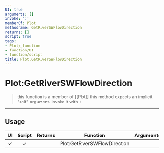 ```yaml
---
UI: true
arguments: []
invoke: ':'
memberOf: Plot
methodname: GetRiverSWFlowDirection
returns: []
script: true
tags:
- Plot/_function
- function/UI
- function/script
title: Plot.GetRiverSWFlowDirection
---
```

# Plot:GetRiverSWFlowDirection
> this function is a member of [[Plot]]
> this method expects an implicit "self" argument. invoke it with `:`
-----
## Usage
|  UI | Script | Returns | Function | Arguments |
|:---:|:------:|-------:|:--------:|:---------|
|✓|✓||Plot:GetRiverSWFlowDirection||
